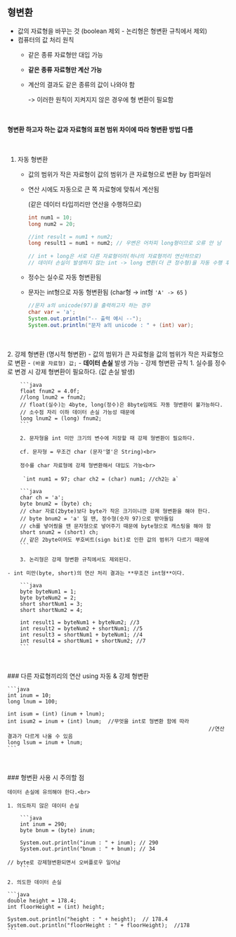 ## 형변환

- 값의 자료형을 바꾸는 것 (boolean 제외 - 논리형은 형변환 규칙에서 제외)
- 컴퓨터의 값 처리 원칙
  - 같은 종류 자료형만 대입 가능
  - **같은 종류 자료형만 계산 가능**
  - 계산의 결과도 같은 종류의 값이 나와야 함

    -> 이러한 원칙이 지켜지지 않은 경우에 형 변환이 필요함<br>
    <br><br>

**형변환 하고자 하는 값과 자료형의 표현 범위 차이에 따라 형변환 방법 다름**<br>
<br><br>

1. 자동 형변환
    - 값의 범위가 작은 자료형이 값의 범위가 큰 자료형으로 변환 by 컴파일러
    - 연산 시에도 자동으로 큰 쪽 자료형에 맞춰서 계산됨

        (같은 데이터 타입끼리만 연산을 수행하므로)<br>

        ```java
        int num1 = 10;
        long num2 = 20;

        //int result = num1 + num2;
        long result1 = num1 + num2; // 우변은 어차피 long형이므로 오류 안 남
        								  
        // int + long은 서로 다른 자료형이라(하나의 자료형끼리 연산하므로)
        // 데이터 손실이 발생하지 않는 int -> long 변환(더 큰 정수형)을 자동 수행 후 연산한다.
        ```

    - 정수는 실수로 자동 형변환됨
    - 문자는 int형으로 자동 형변환됨 (char형 → int형 `'A' -> 65` )

        ```java
        //문자 a의 unicode(97)을 출력하고자 하는 경우
        char var = 'a';
        System.out.println("-- 출력 예시 --");
        System.out.println("문자 a의 unicode : " + (int) var);
        ```
<br><br>
2. 강제 형변환 (명시적 형변환)
    - 값의 범위가 큰 자료형을 값의 범위가 작은 자료형으로 변환
    - `(바꿀 자료형) 값;`
    - **데이터 손실** 발생 가능
    - 강제 형변환 규칙
        1. 실수를 정수로 변경 시 강제 형변환이 필요하다. (값 손실 발생)

        ```java
        float fnum2 = 4.0f;
        //long lnum2 = fnum2;	
        // float(실수)는 4byte, long(정수)은 8byte임에도 자동 형변환이 불가능하다.
        // 소수점 자리 이하 데이터 손실 가능성 때문에
        long lnum2 = (long) fnum2;
        ```

        2. 문자형을 int 미만 크기의 변수에 저장할 때 강제 형변환이 필요하다. 

        cf. 문자형 = 무조건 char (문자'열'은 String)<br>

        정수를 char 자료형에 강제 형변환해서 대입도 가능<br>

         `int num1 = 97; char ch2 = (char) num1; //ch2는 a`

        ```java
        char ch = 'a';
        byte bnum2 = (byte) ch; 
        // char 자료(2byte)보다 byte가 작은 크기이니깐 강제 형변환을 해야 한다.
        // byte bnum2 = 'a' 일 땐, 정수형(숫자 97)으로 받아들임
        // ch를 넣어줬을 땐 문자형으로 넣어주기 때문에 byte형으로 캐스팅을 해야 함
        short snum2 = (short) ch; 
        // 같은 2byte이어도 부호비트(sign bit)로 인한 값의 범위가 다르기 때문에
        ```

        3. 논리형은 강제 형변환 규칙에서도 제외된다.

    - int 미만(byte, short)의 연산 처리 결과는 **무조건 int형**이다.

        ```java
        byte byteNum1 = 1;
        byte byteNum2 = 2;
        short shortNum1 = 3;
        short shortNum2 = 4;
        		
        int result1 = byteNum1 + byteNum2; //3
        int result2 = byteNum2 + shortNum1; //5
        int result3 = shortNum1 + byteNum1; //4
        int result4 = shortNum1 + shortNum2; //7
        ```
<br><br>
    ### 다른 자료형끼리의 연산 using 자동 & 강제 형변환

    ```java
    int inum = 10;
    long lnum = 100;

    int isum = (int) (inum + lnum);
    int isum2 = inum + (int) lnum;  //무엇을 int로 형변환 함에 따라
    																//연산 결과가 다르게 나올 수 있음
    long lsum = inum + lnum;
    ```
<br><br>
    ### 형변환 사용 시 주의할 점

    데이터 손실에 유의해야 한다.<br>

    1. 의도하지 않은 데이터 손실

        ```java
        int inum = 290;
        byte bnum = (byte) inum;
        		
        System.out.println("inum : " + inum); // 290
        System.out.println("bnum : " + bnum); // 34 
        																			// byte로 강제형변환되면서 오버플로우 일어남
        ```

    2. 의도한 데이터 손실

    ```java
    double height = 178.4;
    int floorHeight = (int) height;
    		
    System.out.println("height : " + height);  // 178.4
    System.out.println("floorHeight : " + floorHeight);  //178
    ```
